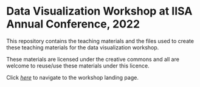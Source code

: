 # Data Visualization Workshop at IISA Annual Conference, 2022

This repository contains the teaching materials and the files used to create these teaching materials for the data visualization workshop.

These materials are licensed under the creative commons and all are welcome to reuse/use these materials under this licence.

Click _[here]()_ to navigate to the workshop landing page.
